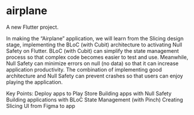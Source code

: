 # airplane

A new Flutter project.

In making the “Airplane” application, we will learn from the Slicing design stage, implementing the BLoC (with Cubit) architecture to activating Null Safety on Flutter. BLoC (with Cubit) can simplify the state management process so that complex code becomes easier to test and use. Meanwhile, Null Safety can minimize errors on null (no data) so that it can increase application productivity. The combination of implementing good architecture and Null Safety can prevent crashes so that users can enjoy playing the application.

Key Points:
Deploy apps to Play Store
Building apps with Null Safety
Building applications with BLoC State Management (with Pinch)
Creating Slicing UI from Figma to app
